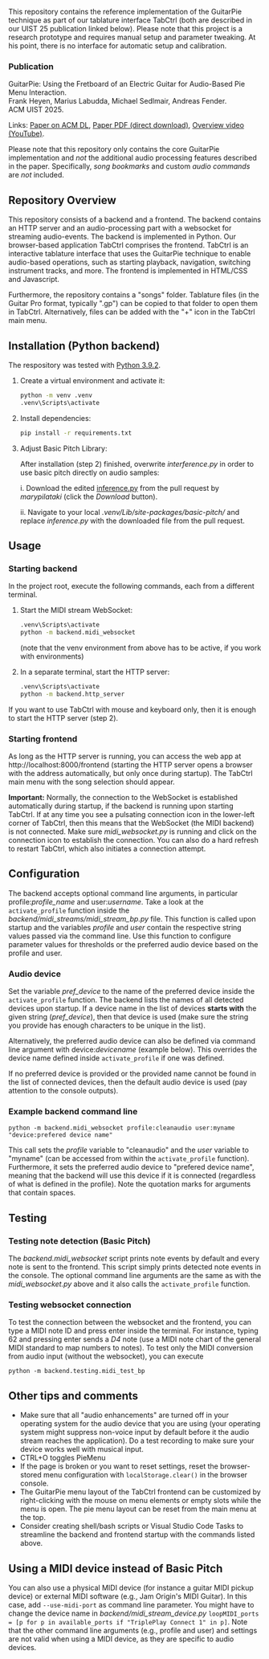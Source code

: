This repository contains the reference implementation of the GuitarPie technique as part of our tablature interface TabCtrl (both are described in our UIST 25 publication linked below).
Please note that this project is a research prototype and requires manual setup and parameter tweaking.
At his point, there is no interface for automatic setup and calibration.


### Publication

GuitarPie: Using the Fretboard of an Electric Guitar for Audio-Based Pie Menu Interaction.<br />
Frank Heyen, Marius Labudda, Michael Sedlmair, Andreas Fender.<br />
ACM UIST 2025.

Links:  [Paper on ACM DL](https://dl.acm.org/doi/10.1145/3746059.3747799), [Paper PDF (direct download)](https://www.andreasfender.com/publications/PDFs/GuitarPie_authorgenerated.pdf), [Overview video (YouTube)](https://www.youtube.com/watch?v=ItJGNO-IQDw).

Please note that this repository only contains the core GuitarPie implementation and *not* the additional audio processing features described in the paper.
Specifically, _song bookmarks_ and custom _audio commands_ are *not* included.

## Repository Overview

This repository consists of a backend and a frontend.
The backend contains an HTTP server and an audio-processing part with a websocket for streaming audio-events.
The backend is implemented in Python.
Our browser-based application TabCtrl comprises the frontend.
TabCtrl is an interactive tablature interface that uses the GuitarPie technique to enable audio-based operations, such as starting playback, navigation, switching instrument tracks, and more.
The frontend is implemented in HTML/CSS and Javascript.

Furthermore, the repository contains a "songs" folder.
Tablature files (in the Guitar Pro format, typically ".gp") can be copied to that folder to open them in TabCtrl.
Alternatively, files can be added with the "+" icon in the TabCtrl main menu.

## Installation (Python backend)

The respository was tested with [Python 3.9.2](https://www.python.org/downloads/release/python-392/).

1. Create a virtual environment and activate it:

    ```sh
    python -m venv .venv
    .venv\Scripts\activate
    ```

2. Install dependencies:

    ```sh
    pip install -r requirements.txt
    ```

3. Adjust Basic Pitch Library:

    After installation (step 2) finished, overwrite _interference.py_ in order to use basic pitch directly on audio samples:

    i. Download the edited [inference.py](https://github.com/spotify/basic-pitch/blob/2492048b29ef1363f6566fed75b8add1a812c7b3/basic_pitch/inference.py) from the pull request by _marypilataki_ (click the _Download_ button).

    ii. Navigate to your local _.venv/Lib/site-packages/basic-pitch/_ and replace _inference.py_ with the downloaded file from the pull request.

## Usage

### Starting backend

In the project root, execute the following commands, each from a different terminal.

1. Start the MIDI stream WebSocket:

    ```sh
    .venv\Scripts\activate
    python -m backend.midi_websocket
    ```
    (note that the venv environment from above has to be active, if you work with environments)

2. In a separate terminal, start the HTTP server:

    ```sh
    .venv\Scripts\activate
    python -m backend.http_server
    ```

If you want to use TabCtrl with mouse and keyboard only, then it is enough to start the HTTP server (step 2).

### Starting frontend

As long as the HTTP server is running, you can access the web app at http://localhost:8000/frontend (starting the HTTP server opens a browser with the address automatically, but only once during startup).
The TabCtrl main menu with the song selection should appear.

**Important:** Normally, the connection to the WebSocket is established automatically during startup, if the backend is running upon starting TabCtrl.
If at any time you see a pulsating connection icon in the lower-left corner of TabCtrl, then this means that the WebSocket (the MIDI backend) is not connected.
Make sure _midi_websocket.py_ is running and click on the connection icon to establish the connection.
You can also do a hard refresh to restart TabCtrl, which also initiates a connection attempt.

## Configuration

The backend accepts optional command line arguments, in particular profile:_profile_name_ and user:_username_.
Take a look at the ```activate_profile``` function inside the _backend/midi_streams/midi_stream_bp.py_ file.
This function is called upon startup and the variables _profile_ and _user_ contain the respective string values passed via the command line.
Use this function to configure parameter values for thresholds or the preferred audio device based on the profile and user.

### Audio device

Set the variable _pref_device_ to the name of the preferred device inside the ```activate_profile``` function.
The backend lists the names of all detected devices upon startup.
If a device name in the list of devices **starts with** the given string (_pref_device_), then that device is used (make sure the string you provide has enough characters to be unique in the list).

Alternatively, the preferred audio device can also be defined via command line argument with device:_devicename_ (example below).
This overrides the device name defined inside ```activate_profile``` if one was defined.

If no preferred device is provided or the provided name cannot be found in the list of connected devices, then the default audio device is used (pay attention to the console outputs).

### Example backend command line

    python -m backend.midi_websocket profile:cleanaudio user:myname "device:prefered device name"

This call sets the _profile_ variable to "cleanaudio" and the _user_ variable to "myname" (can be accessed from within the ```activate_profile``` function).
Furthermore, it sets the preferred audio device to "prefered device name", meaning that the backend will use this device if it is connected (regardless of what is defined in the profile).
Note the quotation marks for arguments that contain spaces.

## Testing

### Testing note detection (Basic Pitch)

The _backend.midi_websocket_ script prints note events by default and every note is sent to the frontend.
This script simply prints detected note events in the console.
The optional command line arguments are the same as with the _midi_websocket.py_ above and it also calls the ```activate_profile``` function.

### Testing websocket connection

To test the connection between the websocket and the frontend, you can type a MIDI note ID and press enter inside the terminal.
For instance, typing 62 and pressing enter sends a _D4_ note (use a MIDI note chart of the general MIDI standard to map numbers to notes).
To test only the MIDI conversion from audio input (without the websocket), you can execute

    python -m backend.testing.midi_test_bp

## Other tips and comments

- Make sure that all "audio enhancements" are turned off in your operating system for the audio device that you are using (your operating system might suppress non-voice input by default before it the audio stream reaches the application). Do a test recording to make sure your device works well with musical input.
- CTRL+O toggles PieMenu
- If the page is broken or you want to reset settings, reset the browser-stored menu configuration with `localStorage.clear()` in the browser console.
- The GuitarPie menu layout of the TabCtrl frontend can be customized by right-clicking with the mouse on menu elements or empty slots while the menu is open. The pie menu layout can be reset from the main menu at the top.
- Consider creating shell/bash scripts or Visual Studio Code Tasks to streamline the backend and frontend startup with the commands listed above.

## Using a MIDI device instead of Basic Pitch

You can also use a physical MIDI device (for instance a guitar MIDI pickup device) or external MIDI software (e.g., Jam Origin's MIDI Guitar).
In this case, add `--use-midi-port` as command line parameter.
You might have to change the device name in _backend/midi_stream_device.py_
`loopMIDI_ports = [p for p in available_ports if "TriplePlay Connect 1" in p]`.
Note that the other command line arguments (e.g., profile and user) and settings are not valid when using a MIDI device, as they are specific to audio devices.
